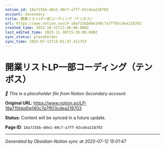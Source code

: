 ```yaml
---
notion_id: 18a715bb-d0e1-40c7-a7ff-03cdea218703
account: Secondary
title: 開業リストLP一部コーディング（テンポス）
url: https://www.notion.so/LP-18a715bbd0e140c7a7ff03cdea218703
created_time: 2023-10-31T13:46:00.000Z
last_edited_time: 2023-11-30T15:36:00.000Z
sync_status: placeholder
sync_time: 2025-07-12T15:01:47.411753
---
```


# 開業リストLP一部コーディング（テンポス）

*🔄 This is a placeholder file from Notion Secondary account.*

**Original URL**: https://www.notion.so/LP-18a715bbd0e140c7a7ff03cdea218703

**Status**: Content will be synced in a future update.

**Page ID**: `18a715bb-d0e1-40c7-a7ff-03cdea218703`

---

*Generated by Obsidian-Notion sync at 2025-07-12 15:01:47*
